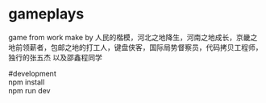 # gameplays
game from work
make by 人民的楷模，河北之地降生，河南之地成长，京畿之地前领薪者，包邮之地的打工人，键盘侠客，国际局势督察员，代码拷贝工程师，独行的张五杰
以及邵鑫程同学

#development <br>
npm install <br>
npm run dev <br>
